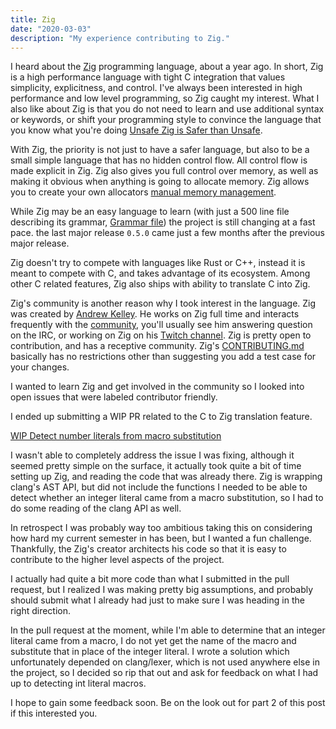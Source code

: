 ```yaml
---
title: Zig
date: "2020-03-03"
description: "My experience contributing to Zig."
---
```


I heard about the [Zig](https://ziglang.org/) programming language, about a
year ago. In short, Zig is a high performance language with tight C integration
that values simplicity, explicitness, and control. I've always been interested
in high performance and low level programming, so Zig caught my interest. What
I also like about Zig is that you do not need to learn and use additional
syntax or keywords, or shift your programming style to convince the language
that you know what you're doing [Unsafe Zig is Safer than Unsafe](https://andrewkelley.me/post/unsafe-zig-safer-than-unsafe-rust.html).

With Zig, the priority is not just to have a safer language, but also
to be a small simple language that has no hidden control flow. All control flow
is made explicit in Zig. Zig also gives you full control over memory, as well
as making it obvious when anything is going to allocate memory. Zig allows you
to create your own allocators [manual memory management](https://ziglang.org/#toc-Manual-memory-management).

While Zig may be an easy language to learn (with just a 500 line file
describing its grammar, [Grammar file](https://ziglang.org/documentation/master/#Grammar))
the project is still changing at a fast pace. the last major release `0.5.0`
came just a few months after the previous major release.

Zig doesn't try to compete with languages like Rust or C++, instead it is meant
to compete with C, and takes advantage of its ecosystem. Among other C related features,
Zig also ships with ability to translate C into Zig.

Zig's community is another reason why I took interest in the language.
Zig was created by [Andrew Kelley](https://andrewkelley.me/).
He works on Zig full time and interacts frequently with the [community](https://github.com/ziglang/zig/wiki/Community),
you'll usually see him answering question on the IRC, or working on Zig
on his [Twitch channel](https://www.twitch.tv/andrewrok).
Zig is pretty open to contribution, and has a receptive community.
Zig's [CONTRIBUTING.md](https://github.com/ziglang/zig/blob/master/CONTRIBUTING.md)
basically has no restrictions other than suggesting you add a test case for
your changes.

I wanted to learn Zig and get involved in the community so I looked into open
issues that were labeled contributor friendly.

I ended up submitting a WIP PR related to the C to Zig translation feature.

[WIP Detect number literals from macro substitution](https://github.com/ziglang/zig/pull/4604)

I wasn't able to completely address the issue I was fixing, although it seemed
pretty simple on the surface, it actually took quite a bit of time setting up
Zig, and reading the code that was already there. Zig is wrapping clang's AST
API, but did not include the functions I needed to be able to detect whether an
integer literal came from a macro substitution, so I had to do some reading of
the clang API as well.

In retrospect I was probably way too ambitious taking this on considering how
hard my current semester in has been, but I wanted a fun challenge. Thankfully, the
Zig's creator architects his code so that it is easy to contribute to the
higher level aspects of the project.

I actually had quite a bit more code than what I submitted in the pull request,
but I realized I was making pretty big assumptions, and probably should submit
what I already had just to make sure I was heading in the right direction.

In the pull request at the moment, while I'm able to determine that an integer
literal came from a macro, I do not yet get the name of the macro and
substitute that in place of the integer literal. I wrote a solution which
unfortunately depended on clang/lexer, which is not used anywhere else in the
project, so I decided so rip that out and ask for feedback on what I had up to
detecting int literal macros.

I hope to gain some feedback soon. Be on the look out for part 2 of this post if this interested you.

